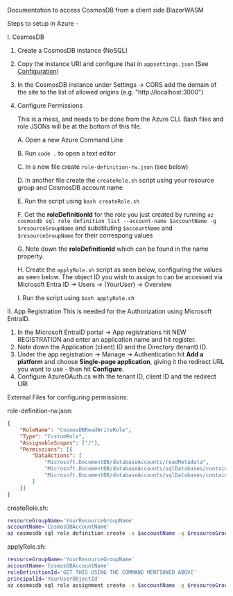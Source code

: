 Documentation to access CosmosDB from a client side BlazorWASM

Steps to setup in Azure - 

I. CosmosDB

1. Create a CosmosDB instance (NoSQL)
2. Copy the instance URI and configure that in `appsettings.json` (See [Configuration](Configuration.md))
3. In the CosmosDB instance under Settings -> CORS add the domain of the site to the list of allowed origins (e.g. "http://localhost:3000")
4. Configure Permissions
	
	This is a mess, and needs to be done from the Azure CLI.
	Bash files and role JSONs will be at the bottom of this file.
	
	A. Open a new Azure Command Line
	
	B. Run `code .` to open a text editor
	
	C. In a new file create `role-definition-rw.json` (see below)
	
	D. In another file create the `createRole.sh` script using your resource group and CosmosDB account name
	
	E. Run the script using `bash createRole.sh`
	
	F. Get the **roleDefinitionId** for the role you just created by running 
		`az cosmosdb sql role definition list --account-name $accountName -g $resourceGroupName`
		and substituting `$accountName` and `$resourceGroupName` for their correspong values
	
	G. Note down the **roleDefinitionId** which can be found in the name property.
	
	H. Create the `applyRole.sh` script as seen below, configuring the values as seen below. The object ID you wish to assign to can be accessed via Microsoft Entra ID -> Users -> (YourUser) -> Overview

	I. Run the script using `bash applyRole.sh`



II. App Registration
This is needed for the Authorization using Microsoft EntraID.

1. In the Microsoft EntraID portal -> App registrations hit NEW REGISTRATION and enter an application name and hit register.
2. Note down the Application (client) ID and the Directory (tenant) ID.
3. Under the app registration -> Manage -> Authentication hit **Add a platform** and choose **Single-page application**, giving it the redirect URL you want to use - then hit **Configure**.
4. Configure AzureOAuth.cs with the tenant ID, client ID and the redirect URI





External Files for configuring permissions:

role-definition-rw.json:

```json
{
    "RoleName": "CosmosDBReadWriteRole",
    "Type": "CustomRole",
    "AssignableScopes": ["/"],
    "Permissions": [{
        "DataActions": [
            "Microsoft.DocumentDB/databaseAccounts/readMetadata",
            "Microsoft.DocumentDB/databaseAccounts/sqlDatabases/containers/items/*",
            "Microsoft.DocumentDB/databaseAccounts/sqlDatabases/containers/*"
        ]
    }]
}
```

createRole.sh:

```sh
resourceGroupName='YourResourceGroupName'
accountName='CosmosDBAccountName'
az cosmosdb sql role definition create -a $accountName -g $resourceGroupName -b @role-definition-rw.json
```

applyRole.sh:

```sh
resourceGroupName='YourResourceGroupName'
accountName='CosmosDBAccountName'
roleDefinitionId='GET THIS USING THE COMMAND MENTIONED ABOVE'
principalId='YourUserObjectId'
az cosmosdb sql role assignment create -a $accountName -g $resourceGroupName -s "/" -p $principalId -d $roleDefinitionId
```